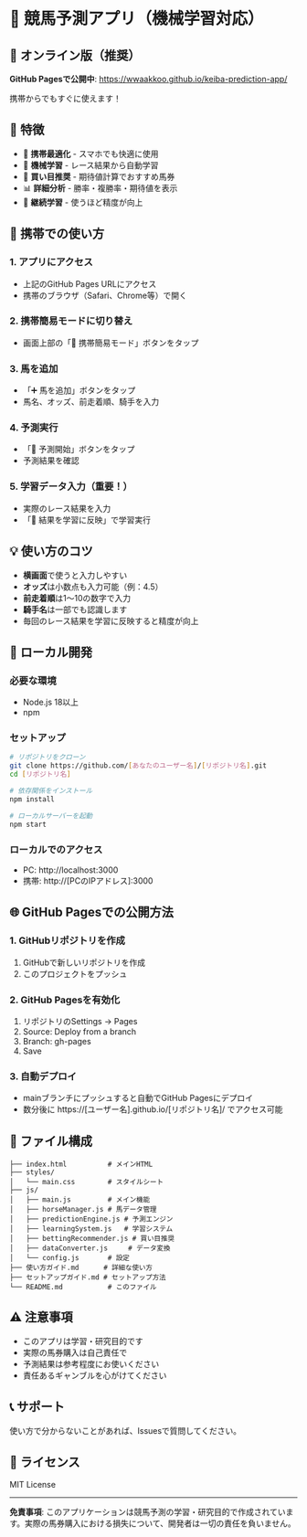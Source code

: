 # 🏇 競馬予測アプリ（機械学習対応）

## 📱 オンライン版（推奨）
**GitHub Pagesで公開中**: https://wwaakkoo.github.io/keiba-prediction-app/

携帯からでもすぐに使えます！

## 🚀 特徴
- 📱 **携帯最適化** - スマホでも快適に使用
- 🤖 **機械学習** - レース結果から自動学習
- 🎯 **買い目推奨** - 期待値計算でおすすめ馬券
- 📊 **詳細分析** - 勝率・複勝率・期待値を表示
- 🔄 **継続学習** - 使うほど精度が向上

## 📱 携帯での使い方

### 1. アプリにアクセス
- 上記のGitHub Pages URLにアクセス
- 携帯のブラウザ（Safari、Chrome等）で開く

### 2. 携帯簡易モードに切り替え
- 画面上部の「📱 携帯簡易モード」ボタンをタップ

### 3. 馬を追加
- 「➕ 馬を追加」ボタンをタップ
- 馬名、オッズ、前走着順、騎手を入力

### 4. 予測実行
- 「🚀 予測開始」ボタンをタップ
- 予測結果を確認

### 5. 学習データ入力（重要！）
- 実際のレース結果を入力
- 「🧠 結果を学習に反映」で学習実行

## 💡 使い方のコツ
- **横画面**で使うと入力しやすい
- **オッズ**は小数点も入力可能（例：4.5）
- **前走着順**は1〜10の数字で入力
- **騎手名**は一部でも認識します
- 毎回のレース結果を学習に反映すると精度が向上

## 🔧 ローカル開発

### 必要な環境
- Node.js 18以上
- npm

### セットアップ
```bash
# リポジトリをクローン
git clone https://github.com/[あなたのユーザー名]/[リポジトリ名].git
cd [リポジトリ名]

# 依存関係をインストール
npm install

# ローカルサーバーを起動
npm start
```

### ローカルでのアクセス
- PC: http://localhost:3000
- 携帯: http://[PCのIPアドレス]:3000

## 🌐 GitHub Pagesでの公開方法

### 1. GitHubリポジトリを作成
1. GitHubで新しいリポジトリを作成
2. このプロジェクトをプッシュ

### 2. GitHub Pagesを有効化
1. リポジトリのSettings → Pages
2. Source: Deploy from a branch
3. Branch: gh-pages
4. Save

### 3. 自動デプロイ
- mainブランチにプッシュすると自動でGitHub Pagesにデプロイ
- 数分後に https://[ユーザー名].github.io/[リポジトリ名]/ でアクセス可能

## 📁 ファイル構成
```
├── index.html          # メインHTML
├── styles/
│   └── main.css        # スタイルシート
├── js/
│   ├── main.js         # メイン機能
│   ├── horseManager.js # 馬データ管理
│   ├── predictionEngine.js # 予測エンジン
│   ├── learningSystem.js   # 学習システム
│   ├── bettingRecommender.js # 買い目推奨
│   ├── dataConverter.js     # データ変換
│   └── config.js       # 設定
├── 使い方ガイド.md      # 詳細な使い方
├── セットアップガイド.md # セットアップ方法
└── README.md           # このファイル
```

## ⚠️ 注意事項
- このアプリは学習・研究目的です
- 実際の馬券購入は自己責任で
- 予測結果は参考程度にお使いください
- 責任あるギャンブルを心がけてください

## 📞 サポート
使い方で分からないことがあれば、Issuesで質問してください。

## 📄 ライセンス
MIT License

---

**免責事項**: このアプリケーションは競馬予測の学習・研究目的で作成されています。実際の馬券購入における損失について、開発者は一切の責任を負いません。 
